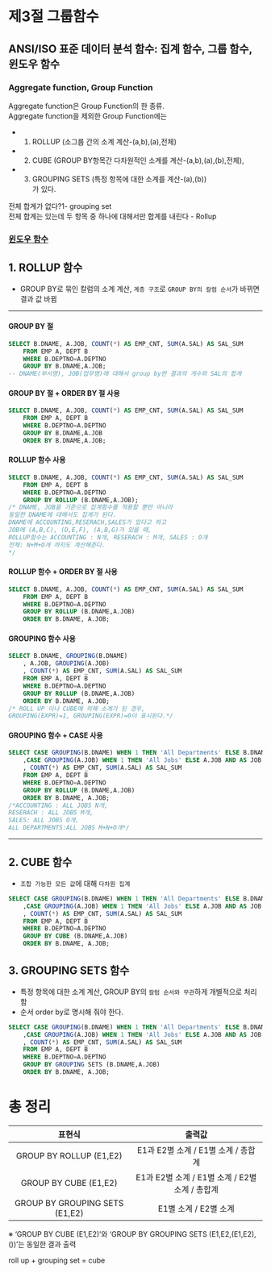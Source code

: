 # 제3절 그룹함수
## ANSI/ISO 표준 데이터 분석 함수: 집계 함수, 그룹 함수, 윈도우 함수
### Aggregate function, Group Function
Aggregate function은 Group Function의 한 종류.  
Aggregate function을 제외한 Group Function에는     
* 1. ROLLUP (소그룹 간의 소계 계산-(a,b),(a),전체) 
* 2. CUBE (GROUP BY항목간 다차원적인 소계를 계산-(a,b),(a),(b),전체),   
* 3. GROUPING SETS (특정 항목에 대한 소계를 계산-(a),(b))  
가 있다.

전체 합계가 없다?1- grouping set  
전체 합계는 있는데 두 항목 중 하나에 대해서만 합계를 내린다 - Rollup  


### [윈도우 함수](https://github.com/SSU-PaceMaker/SQLD/blob/master/Chapter/2-2/2-2-4.md)

## 1. ROLLUP 함수
- GROUP BY로 묶인 칼럼의 소계 계산, 
`계층 구조`로 `GROUP BY의 칼럼 순서`가 바뀌면 결과 값 바뀜

--------------------------------------------------------------------
#### GROUP BY 절 
```sql
SELECT B.DNAME, A.JOB, COUNT(*) AS EMP_CNT, SUM(A.SAL) AS SAL_SUM
    FROM EMP A, DEPT B
    WHERE B.DEPTNO=A.DEPTNO
    GROUP BY B.DNAME,A.JOB;
-- DNAME(부서명), JOB(업무명)에 대해서 group by한 결과의 개수와 SAL의 합계
```

#### GROUP BY 절 + ORDER BY 절 사용
```sql
SELECT B.DNAME, A.JOB, COUNT(*) AS EMP_CNT, SUM(A.SAL) AS SAL_SUM
    FROM EMP A, DEPT B
    WHERE B.DEPTNO=A.DEPTNO
    GROUP BY B.DNAME,A.JOB
    ORDER BY B.DNAME,A.JOB;
```

#### ROLLUP 함수 사용
```sql
SELECT B.DNAME, A.JOB, COUNT(*) AS EMP_CNT, SUM(A.SAL) AS SAL_SUM
    FROM EMP A, DEPT B
    WHERE B.DEPTNO=A.DEPTNO
    GROUP BY ROLLUP (B.DNAME,A.JOB);
/* DNAME, JOB을 기준으로 집계함수를 적용할 뿐만 아니라 
동일한 DNAME에 대해서도 집계가 된다.
DNAME에 ACCOUNTING,RESERACH,SALES가 있다고 하고
JOB에 (A,B,C), (D,E,F), (A,B,G)가 있을 때, 
ROLLUP함수는 ACCOUNTING : N개, RESERACH : M개, SALES : O개 
전체: N+M+O개 까지도 계산해준다.
*/
```
#### ROLLUP 함수 + ORDER BY 절 사용
```sql
SELECT B.DNAME, A.JOB, COUNT(*) AS EMP_CNT, SUM(A.SAL) AS SAL_SUM
    FROM EMP A, DEPT B
    WHERE B.DEPTNO=A.DEPTNO
    GROUP BY ROLLUP (B.DNAME,A.JOB)
    ORDER BY B.DNAME, A.JOB;
```
#### GROUPING 함수 사용
```sql
SELECT B.DNAME, GROUPING(B.DNAME)
    , A.JOB, GROUPING(A.JOB)
    , COUNT(*) AS EMP_CNT, SUM(A.SAL) AS SAL_SUM
    FROM EMP A, DEPT B
    WHERE B.DEPTNO=A.DEPTNO
    GROUP BY ROLLUP (B.DNAME,A.JOB)
    ORDER BY B.DNAME, A.JOB;
/* ROLL UP 이나 CUBE에 의해 소계가 된 경우,
GROUPING(EXPR)=1, GROUPING(EXPR)=0이 표시된다.*/
```
#### GROUPING 함수 + CASE 사용  
```sql
SELECT CASE GROUPING(B.DNAME) WHEN 1 THEN 'All Departments' ELSE B.DNAME AND AS DNAME
    ,CASE GROUPING(A.JOB) WHEN 1 THEN 'All Jobs' ELSE A.JOB AND AS JOB
    , COUNT(*) AS EMP_CNT, SUM(A.SAL) AS SAL_SUM
    FROM EMP A, DEPT B
    WHERE B.DEPTNO=A.DEPTNO
    GROUP BY ROLLUP (B.DNAME,A.JOB)
    ORDER BY B.DNAME, A.JOB;
/*ACCOUNTING : ALL JOBS N개, 
RESERACH : ALL JOBS M개, 
SALES: ALL JOBS O개, 
ALL DEPARTMENTS:ALL JOBS M+N+O개*/
```
--------------------------------------------------------------------

## 2. CUBE 함수
- `조합 가능한 모든 값`에 대해 `다차원 집계`  
```sql
SELECT CASE GROUPING(B.DNAME) WHEN 1 THEN 'All Departments' ELSE B.DNAME AND AS DNAME
    ,CASE GROUPING(A.JOB) WHEN 1 THEN 'All Jobs' ELSE A.JOB AND AS JOB
    , COUNT(*) AS EMP_CNT, SUM(A.SAL) AS SAL_SUM
    FROM EMP A, DEPT B
    WHERE B.DEPTNO=A.DEPTNO
    GROUP BY CUBE (B.DNAME,A.JOB)
    ORDER BY B.DNAME, A.JOB;
```

## 3. GROUPING SETS 함수
- 특정 항목에 대한 소계 계산, GROUP BY의 `칼럼 순서와 무관`하게 개별적으로 처리함  
- 순서 order by로 명시해 줘야 한다.  
```sql
SELECT CASE GROUPING(B.DNAME) WHEN 1 THEN 'All Departments' ELSE B.DNAME AND AS DNAME
    ,CASE GROUPING(A.JOB) WHEN 1 THEN 'All Jobs' ELSE A.JOB AND AS JOB
    , COUNT(*) AS EMP_CNT, SUM(A.SAL) AS SAL_SUM
    FROM EMP A, DEPT B
    WHERE B.DEPTNO=A.DEPTNO
    GROUP BY GROUPING SETS (B.DNAME,A.JOB)
    ORDER BY B.DNAME, A.JOB;
```

# 총 정리

|표현식|출력값|
|:--:|:--:|
|GROUP BY ROLLUP (E1,E2)|	E1과 E2별 소계 / E1별 소계 / 총합계|
|GROUP BY CUBE (E1,E2)|	E1과 E2별 소계 / E1별 소계 / E2별 소계 / 총합계|
|GROUP BY GROUPING SETS (E1,E2)|	E1별 소계 / E2별 소계|


※ ‘GROUP BY CUBE (E1,E2)’와 ‘GROUP BY GROUPING SETS (E1,E2,(E1,E2),())’는 동일한 결과 출력


roll up + grouping set = cube
